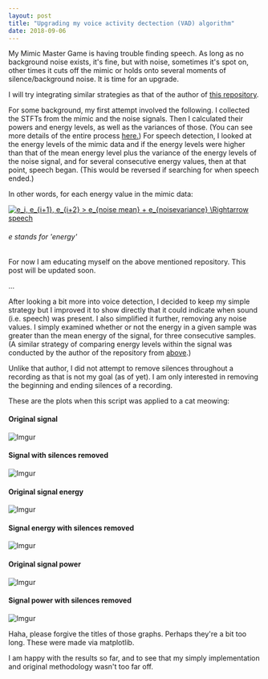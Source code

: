 ```yaml
---
layout: post
title: "Upgrading my voice activity dectection (VAD) algorithm"
date: 2018-09-06
--- 
```


My Mimic Master Game is having trouble finding speech. As long as no background noise exists, it's fine, but with noise, sometimes it's spot on, other times it cuts off the mimic or holds onto several moments of silence/background noise. It is time for an upgrade. 

I will try integrating similar strategies as that of the author of <a href="https://github.com/marsbroshok/VAD-python/blob/master/vad.py">this repository</a>.

For some background, my first attempt involved the following. I collected the STFTs from the mimic and the noise signals. Then I calculated their powers and energy levels, as well as the variances of those. (You can see more details of the entire process <a href="https://a-n-rose.github.io/2018/08/24/mimic-master-pitchcurve-vs-fingerprint.html">here.</a>) For speech detection, I looked at the energy levels of the mimic data and if the energy levels were higher than that of the mean energy level plus the variance of the energy levels of the noise signal, and for several consecutive energy values, then at that point, speech began. (This would be reversed if searching for when speech ended.)

In other words, for each energy value in the mimic data:

<a href="https://www.codecogs.com/eqnedit.php?latex=e_i,&space;e_{i&plus;1},&space;e_{i&plus;2}&space;>&space;e_{noise&space;mean}&space;&plus;&space;e_{noisevariance}&space;\Rightarrow&space;speech" target="_blank"><img src="https://latex.codecogs.com/gif.latex?e_i,&space;e_{i&plus;1},&space;e_{i&plus;2}&space;>&space;e_{noise&space;mean}&space;&plus;&space;e_{noisevariance}&space;\Rightarrow&space;speech" title="e_i, e_{i+1}, e_{i+2} > e_{noise mean} + e_{noisevariance} \Rightarrow speech" /></a>

###### e stands for 'energy'

For now I am educating myself on the above mentioned repository. This post will be updated soon. 

...

After looking a bit more into voice detection, I decided to keep my simple strategy but I improved it to show directly that it could indicate when sound (i.e. speech) was present. I also simplified it further, removing any noise values. I simply examined whether or not the energy in a given sample was greater than the mean energy of the signal, for three consecutive samples. (A similar strategy of comparing energy levels within the signal was conducted by the author of the repository from <a href="https://github.com/marsbroshok/VAD-python/blob/master/vad.py">above</a>.)

Unlike that author, I did not attempt to remove silences throughout a recording as that is not my goal (as of yet). I am only interested in removing the beginning and ending silences of a recording.

These are the plots when this script was applied to a cat meowing:

#### Original signal
![Imgur](https://i.imgur.com/mfTW3tx.png)

#### Signal with silences removed
![Imgur](https://i.imgur.com/T1d29HD.png)

#### Original signal energy
![Imgur](https://i.imgur.com/WfwyDiv.png)

#### Signal energy with silences removed
![Imgur](https://i.imgur.com/KHbb3Ke.png)

#### Original signal power
![Imgur](https://i.imgur.com/k76a8Rk.png)

#### Signal power with silences removed
![Imgur](https://i.imgur.com/Zhk7ykt.png)


Haha, please forgive the titles of those graphs. Perhaps they're a bit too long. These were made via matplotlib.

I am happy with the results so far, and to see that my simply implementation and original methodology wasn't too far off. 
